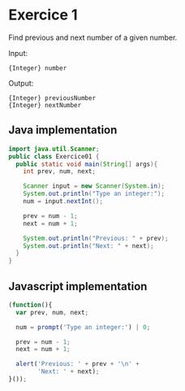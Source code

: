 # Exercice 1

Find previous and next number of a given number.

Input: 
```
{Integer} number
```

Output: 
```
{Integer} previousNumber
{Integer} nextNumber
```

## Java implementation
```java
import java.util.Scanner;
public class Exercice01 {
  public static void main(String[] args){
    int prev, num, next;

    Scanner input = new Scanner(System.in);
    System.out.println("Type an integer:");
    num = input.nextInt();

    prev = num - 1;
    next = num + 1;

    System.out.println("Previous: " + prev);
    System.out.println("Next: " + next);
  }
}
```

## Javascript implementation
```javascript
(function(){
  var prev, num, next;

  num = prompt('Type an integer:') | 0; 

  prev = num - 1;
  next = num + 1;

  alert('Previous: ' + prev + '\n' + 
        'Next: ' + next);
}());
```
